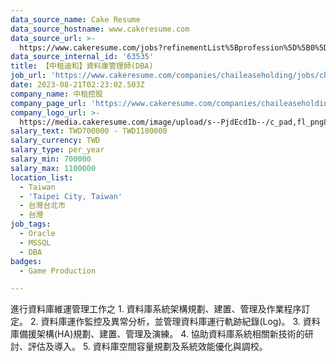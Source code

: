 ```yaml
---
data_source_name: Cake Resume
data_source_hostname: www.cakeresume.com
data_source_url: >-
  https://www.cakeresume.com/jobs?refinementList%5Bprofession%5D%5B0%5D=game-production&range%5Bsalary_range%5D%5Bmin%5D=100000
data_source_internal_id: '63535'
title: 【中租迪和】資料庫管理師(DBA)
job_url: 'https://www.cakeresume.com/companies/chaileaseholding/jobs/china-lease-dihe'
date: 2023-08-21T02:23:02.503Z
company_name: 中租控股
company_page_url: 'https://www.cakeresume.com/companies/chaileaseholding'
company_logo_url: >-
  https://media.cakeresume.com/image/upload/s--PjdEcdIb--/c_pad,fl_png8,h_200,w_200/v1682046046/ulevfdo8yeqtujlqajvj.png
salary_text: TWD700000 - TWD1100000
salary_currency: TWD
salary_type: per_year
salary_min: 700000
salary_max: 1100000
location_list:
  - Taiwan
  - 'Taipei City, Taiwan'
  - 台灣台北市
  - 台灣
job_tags:
  - Oracle
  - MSSQL
  - DBA
badges:
  - Game Production

---
```


進行資料庫維運管理工作之 1. 資料庫系統架構規劃、建置、管理及作業程序訂定。 2. 資料庫運作監控及異常分析，並管理資料庫運行軌跡紀錄(Log)。 3. 資料庫備援架構(HA)規劃、建置、管理及演練。 4. 協助資料庫系統相關新技術的研討、評估及導入。 5. 資料庫空間容量規劃及系統效能優化與調校。